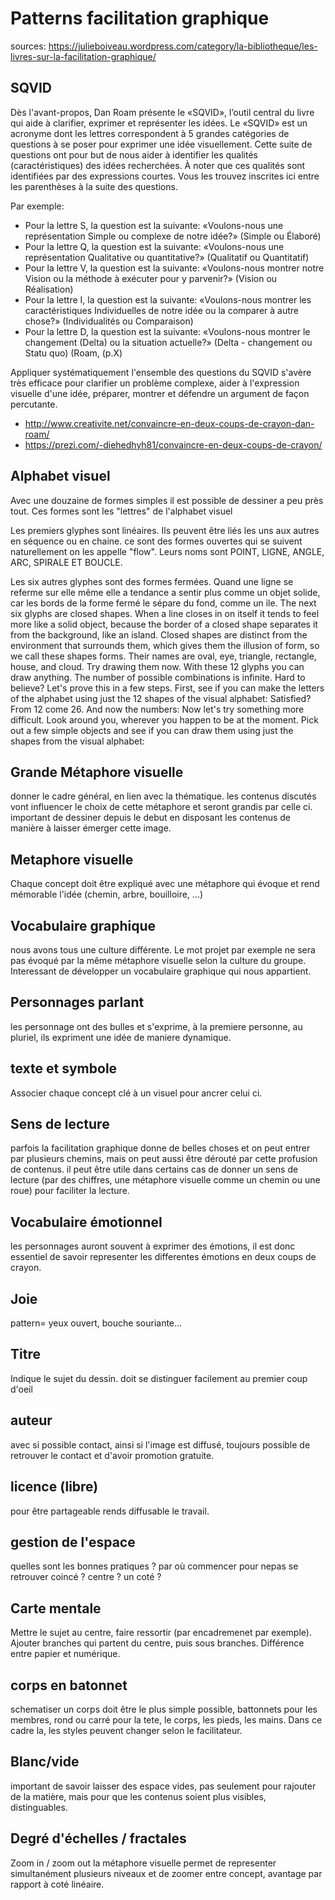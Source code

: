 # Patterns facilitation graphique

sources: https://julieboiveau.wordpress.com/category/la-bibliotheque/les-livres-sur-la-facilitation-graphique/

## SQVID

Dès l'avant-propos, Dan Roam présente le «SQVID», l’outil central du livre qui aide à clarifier, exprimer et représenter les idées. Le «SQVID» est un acronyme dont les lettres correspondent à 5 grandes catégories de questions à se poser pour exprimer une idée visuellement. Cette suite de questions ont pour but de nous aider à identifier les qualités (caractéristiques) des idées recherchées. À noter que ces qualités sont identifiées par des expressions courtes. Vous les trouvez inscrites ici entre les parenthèses à la suite des questions.

Par exemple:

- Pour la lettre S, la question est la suivante: «Voulons-nous une représentation Simple ou complexe de notre idée?» (Simple ou Élaboré)
- Pour la lettre Q, la question est la suivante: «Voulons-nous une représentation Qualitative ou quantitative?» (Qualitatif ou Quantitatif)
- Pour la lettre V, la question est la suivante: «Voulons-nous montrer notre Vision ou la méthode à exécuter pour y parvenir?» (Vision ou Réalisation)
- Pour la lettre I, la question est la suivante: «Voulons-nous montrer les caractéristiques Individuelles de notre idée ou la comparer à autre chose?» (Individualités ou Comparaison)
- Pour la lettre D, la question est la suivante: «Voulons-nous montrer le changement (Delta) ou la situation actuelle?» (Delta - changement ou Statu quo) (Roam, (p.X)

Appliquer systématiquement l'ensemble des questions du SQVID s'avère très efficace pour clarifier un problème complexe, aider à l'expression visuelle d'une idée, préparer, montrer et défendre un argument de façon percutante. 

- http://www.creativite.net/convaincre-en-deux-coups-de-crayon-dan-roam/
- https://prezi.com/-diehedhyh81/convaincre-en-deux-coups-de-crayon/

## Alphabet visuel

Avec une douzaine de formes simples il est possible de dessiner a peu près tout. Ces formes sont les "lettres" de l'alphabet visuel

Les premiers glyphes sont linéaires. Ils peuvent être liés les uns aux autres en séquence ou en chaine. ce sont des formes ouvertes qui se suivent naturellement on les appelle "flow". Leurs noms sont POINT, LIGNE, ANGLE, ARC, SPIRALE ET BOUCLE.

Les six autres glyphes sont des formes fermées. Quand une ligne se referme sur elle même elle a tendance a sentir plus comme un objet solide, car les bords de la forme fermé le sépare du fond, comme un ile. 
The next six glyphs are closed shapes. When a line closes in on itself it tends to feel more like a solid
object, because the border of a closed shape separates it from the background, like an island. Closed
shapes are distinct from the environment that surrounds them, which gives them the illusion of form,
so we call these shapes forms. Their names are oval, eye, triangle, rectangle, house, and cloud. Try
drawing them now.
With these 12 glyphs you can draw anything. The number of possible combinations is infinite. Hard to
believe? Let's prove this in a few steps. First, see if you can make the letters of the alphabet using just
the 12 shapes of the visual alphabet:
Satisfied? From 12 come 26. And now the numbers:
Now let's try something more difficult. Look around you, wherever you happen to be at the moment.
Pick out a few simple objects and see if you can draw them using just the shapes from the visual
alphabet:

## Grande Métaphore visuelle

donner le cadre général, en lien avec la thématique. les contenus discutés vont influencer le choix de cette métaphore et seront grandis par celle ci. important de dessiner depuis le debut en disposant les contenus de manière à laisser émerger cette image.


## Metaphore visuelle

Chaque concept doit être expliqué avec une métaphore qui évoque et rend mémorable l'idée (chemin, arbre, bouilloire, ...)

## Vocabulaire graphique

nous avons tous une culture différente. Le mot projet par exemple ne sera pas évoqué par la même métaphore visuelle selon la culture du groupe. Interessant de développer un vocabulaire graphique qui nous appartient.

## Personnages parlant

les personnage ont des bulles et s'exprime, à la premiere personne, au pluriel, ils expriment une idée de maniere dynamique.

## texte et symbole

Associer chaque concept clé à un visuel pour ancrer celui ci.

## Sens de lecture

parfois la facilitation graphique donne de belles choses et on peut entrer par plusieurs chemins, mais on peut aussi être dérouté par cette profusion de contenus. il peut être utile dans certains cas de donner un sens de lecture (par des chiffres, une métaphore visuelle comme un chemin ou une roue) pour faciliter la lecture.

## Vocabulaire émotionnel

les personnages auront souvent à exprimer des émotions, il est donc essentiel de savoir representer les differentes émotions en deux coups de crayon.


## Joie
pattern= yeux ouvert, bouche souriante...


## Titre

Indique le sujet du dessin. doit se distinguer facilement au premier coup d'oeil

## auteur
avec si possible contact, ainsi si l'image est diffusé, toujours possible de retrouver le contact et d'avoir promotion gratuite.

## licence (libre)
pour être partageable
rends diffusable le travail.

## gestion de l'espace

quelles sont les bonnes pratiques ? par où commencer pour nepas se retrouver coincé ? centre ? un coté ?

## Carte mentale

Mettre le sujet au centre, faire ressortir (par encadremenet par exemple). Ajouter branches qui partent du centre, puis sous branches. Différence entre papier et numérique.

## corps en batonnet

schematiser un corps doit être le plus simple possible, battonnets pour les membres, rond ou carré pour la tete, le corps, les pieds, les mains. Dans ce cadre la, les styles peuvent changer selon le facilitateur.

## Blanc/vide

important de savoir laisser des espace vides, pas seulement pour rajouter de la matière, mais pour que les contenus soient plus visibles, distinguables.

## Degré d'échelles / fractales

Zoom in / zoom out la métaphore visuelle permet de representer simultanément plusieurs niveaux et de zoomer entre concept, avantage par rapport à coté linéaire.
